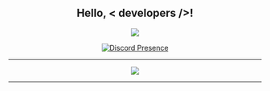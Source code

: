 <div align="center">
<h2> Hello, < developers />!</h2>

![](https://komarev.com/ghpvc/?username=r1n6pm&color=blueviolet)

</div>

<div align="center" width="50">

[![Discord Presence](https://lanyard.cnrad.dev/api/894157148039282729)](https://discord.com/users/894157148039282729)
      <hr>
<div align="center" width="50">
<p> <img src="https://cdn.discordapp.com/attachments/884880893079068742/1152903004756914177/IMG_8150.jpg?ex=6513f998&is=6512a818&hm=8b90bb53f81f888791cb47c2840946a0a9ede1aafa9ca3825c56ec57bd2769f9&"/> </p>
     <hr>

<div align="center" width="50">
